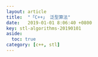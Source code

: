 ```yaml
---
layout: article
title:  "「C++」 泛型算法"
date:   2019-01-01 8:06:40 +0800
key: stl-algorithms-20190101
aside:
  toc: true
category: [c++, stl]
---
```

